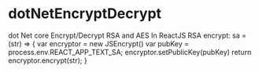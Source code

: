 # dotNetEncryptDecrypt

dot Net core Encrypt/Decrypt RSA and AES
In ReactJS RSA encrypt:
sa = (str) => {
    var encryptor = new JSEncrypt()
    var pubKey = process.env.REACT_APP_TEXT_SA;
    encryptor.setPublicKey(pubKey)
    return encryptor.encrypt(str);
  }
